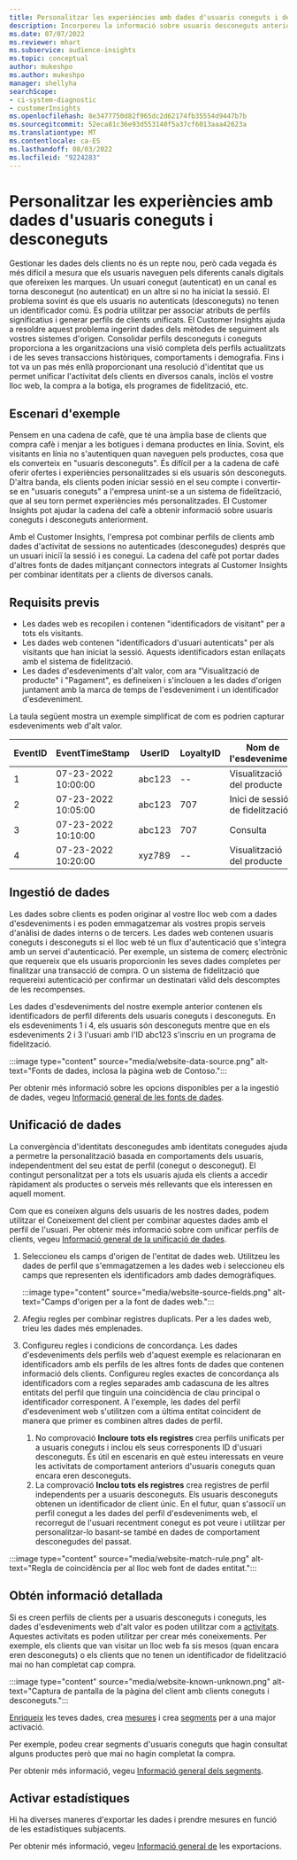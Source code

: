 ```yaml
---
title: Personalitzar les experiències amb dades d'usuaris coneguts i desconeguts
description: Incorporeu la informació sobre usuaris desconeguts anteriorment quan conegueu la seva identitat.
ms.date: 07/07/2022
ms.reviewer: mhart
ms.subservice: audience-insights
ms.topic: conceptual
author: mukeshpo
ms.author: mukeshpo
manager: shellyha
searchScope:
- ci-system-diagnostic
- customerInsights
ms.openlocfilehash: 8e3477750d82f965dc2d62174fb35554d9447b7b
ms.sourcegitcommit: 52eca81c36e93d553140f5a37cf6013aaa42623a
ms.translationtype: MT
ms.contentlocale: ca-ES
ms.lasthandoff: 08/03/2022
ms.locfileid: "9224283"
---
```

# <a name="personalize-your-experiences-with-data-about-known-and-unknown-users"></a>Personalitzar les experiències amb dades d'usuaris coneguts i desconeguts

Gestionar les dades dels clients no és un repte nou, però cada vegada és més difícil a mesura que els usuaris naveguen pels diferents canals digitals que ofereixen les marques. Un usuari conegut (autenticat) en un canal es torna desconegut (no autenticat) en un altre si no ha iniciat la sessió. El problema sovint és que els usuaris no autenticats (desconeguts) no tenen un identificador comú. Es podria utilitzar per associar atributs de perfils significatius i generar perfils de clients unificats. El Customer Insights ajuda a resoldre aquest problema ingerint dades dels mètodes de seguiment als vostres sistemes d'origen. Consolidar perfils desconeguts i coneguts proporciona a les organitzacions una visió completa dels perfils actualitzats i de les seves transaccions històriques, comportaments i demografia. Fins i tot va un pas més enllà proporcionant una resolució d'identitat que us permet unificar l'activitat dels clients en diversos canals, inclòs el vostre lloc web, la compra a la botiga, els programes de fidelització, etc.

## <a name="sample-scenario"></a>Escenari d'exemple

Pensem en una cadena de cafè, que té una àmplia base de clients que compra cafè i menjar a les botigues i demana productes en línia. Sovint, els visitants en línia no s'autentiquen quan naveguen pels productes, cosa que els converteix en "usuaris desconeguts". És difícil per a la cadena de cafè oferir ofertes i experiències personalitzades si els usuaris són desconeguts. D'altra banda, els clients poden iniciar sessió en el seu compte i convertir-se en "usuaris coneguts" a l'empresa unint-se a un sistema de fidelització, que al seu torn permet experiències més personalitzades. El Customer Insights pot ajudar la cadena del cafè a obtenir informació sobre usuaris coneguts i desconeguts anteriorment.

Amb el Customer Insights, l'empresa pot combinar perfils de clients amb dades d'activitat de sessions no autenticades (desconegudes) després que un usuari iniciï la sessió i es conegui. La cadena del cafè pot portar dades d'altres fonts de dades mitjançant connectors integrats al Customer Insights per combinar identitats per a clients de diversos canals.

## <a name="prerequisites"></a>Requisits previs

- Les dades web es recopilen i contenen "identificadors de visitant" per a tots els visitants.
- Les dades web contenen "identificadors d'usuari autenticats" per als visitants que han iniciat la sessió. Aquests identificadors estan enllaçats amb el sistema de fidelització.
- Les dades d'esdeveniments d'alt valor, com ara "Visualització de producte" i "Pagament", es defineixen i s'inclouen a les dades d'origen juntament amb la marca de temps de l'esdeveniment i un identificador d'esdeveniment.

La taula següent mostra un exemple simplificat de com es podrien capturar esdeveniments web d'alt valor.

|EventID|EventTimeStamp|UserID|LoyaltyID|Nom de l'esdeveniment|
|--|--|--|--|--|
|1|07-23-2022 10:00:00|abc123|--|Visualització del producte|
|2|07-23-2022 10:05:00|abc123|707|Inici de sessió de fidelització|
|3|07-23-2022 10:10:00|abc123|707|Consulta|
|4|07-23-2022 10:20:00|xyz789|--|Visualització del producte|

## <a name="data-ingestion"></a>Ingestió de dades

Les dades sobre clients es poden originar al vostre lloc web com a dades d'esdeveniments i es poden emmagatzemar als vostres propis serveis d'anàlisi de dades interns o de tercers. Les dades web contenen usuaris coneguts i desconeguts si el lloc web té un flux d'autenticació que s'integra amb un servei d'autenticació. Per exemple, un sistema de comerç electrònic que requereix que els usuaris proporcionin les seves dades completes per finalitzar una transacció de compra. O un sistema de fidelització que requereixi autenticació per confirmar un destinatari vàlid dels descomptes de les recompenses.

Les dades d'esdeveniments del nostre exemple anterior contenen els identificadors de perfil diferents dels usuaris coneguts i desconeguts. En els esdeveniments 1 i 4, els usuaris són desconeguts mentre que en els esdeveniments 2 i 3 l'usuari amb l'ID abc123 s'inscriu en un programa de fidelització.

:::image type="content" source="media/website-data-source.png" alt-text="Fonts de dades, inclosa la pàgina web de Contoso.":::

Per obtenir més informació sobre les opcions disponibles per a la ingestió de dades, vegeu [Informació general de les fonts de dades](data-sources.md).

## <a name="data-unification"></a>Unificació de dades

La convergència d'identitats desconegudes amb identitats conegudes ajuda a permetre la personalització basada en comportaments dels usuaris, independentment del seu estat de perfil (conegut o desconegut). El contingut personalitzat per a tots els usuaris ajuda els clients a accedir ràpidament als productes o serveis més rellevants que els interessen en aquell moment.

Com que es coneixen alguns dels usuaris de les nostres dades, podem utilitzar el Coneixement del client per combinar aquestes dades amb el perfil de l'usuari. Per obtenir més informació sobre com unificar perfils de clients, vegeu [Informació general de la unificació de dades](data-unification.md).

1. Seleccioneu els camps d'origen de l'entitat de dades web. Utilitzeu les dades de perfil que s'emmagatzemen a les dades web i seleccioneu els camps que representen els identificadors amb dades demogràfiques.

   :::image type="content" source="media/website-source-fields.png" alt-text="Camps d'origen per a la font de dades web.":::

1. Afegiu regles per combinar registres duplicats. Per a les dades web, trieu les dades més emplenades.

1. Configureu regles i condicions de concordança. Les dades d'esdeveniments dels perfils web d'aquest exemple es relacionaran en identificadors amb els perfils de les altres fonts de dades que contenen informació dels clients. Configureu regles exactes de concordança als identificadors com a regles separades amb cadascuna de les altres entitats del perfil que tinguin una coincidència de clau principal o identificador corresponent. A l'exemple, les dades del perfil d'esdeveniment web s'utilitzen com a última entitat coincident de manera que primer es combinen altres dades de perfil.
   1. No comprovació **Incloure tots els registres** crea perfils unificats per a usuaris coneguts i inclou els seus corresponents ID d'usuari desconeguts. És útil en escenaris en què esteu interessats en veure les activitats de comportament anteriors d'usuaris coneguts quan encara eren desconeguts.
   1. La comprovació **Inclou tots els registres** crea registres de perfil independents per a usuaris desconeguts. Els usuaris desconeguts obtenen un identificador de client únic. En el futur, quan s'associï un perfil conegut a les dades del perfil d'esdeveniments web, el recorregut de l'usuari recentment conegut es pot veure i utilitzar per personalitzar-lo basant-se també en dades de comportament desconegudes del passat.

:::image type="content" source="media/website-match-rule.png" alt-text="Regla de coincidència per al lloc web font de dades entitat.":::

## <a name="get-insights"></a>Obtén informació detallada

Si es creen perfils de clients per a usuaris desconeguts i coneguts, les dades d'esdeveniments web d'alt valor es poden utilitzar com a [activitats](activities.md). Aquestes activitats es poden utilitzar per crear més coneixements. Per exemple, els clients que van visitar un lloc web fa sis mesos (quan encara eren desconeguts) o els clients que no tenen un identificador de fidelització mai no han completat cap compra.

:::image type="content" source="media/website-known-unknown.png" alt-text="Captura de pantalla de la pàgina del client amb clients coneguts i desconeguts.":::

[Enriqueix](enrichment-hub.md) les teves dades, crea [mesures](measures.md) i crea [segments](segments.md) per a una major activació.

Per exemple, podeu crear segments d'usuaris coneguts que hagin consultat alguns productes però que mai no hagin completat la compra.

Per obtenir més informació, vegeu [Informació general dels segments](segments.md).

## <a name="activate-insights"></a>Activar estadístiques

Hi ha diverses maneres d'exportar les dades i prendre mesures en funció de les estadístiques subjacents.

Per obtenir més informació, vegeu [Informació general de](export-destinations.md) les exportacions.

